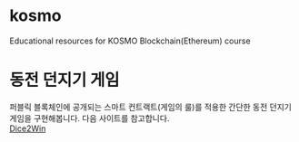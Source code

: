# kosmo

Educational resources for KOSMO Blockchain(Ethereum) course

# 동전 던지기 게임

퍼블릭 블록체인에 공개되는 스마트 컨트랙트(게임의 룰)를 적용한 간단한 동전 던지기 게임을 구현해봅니다. 다음 사이트를 참고합니다.  
[Dice2Win](https://dice2.win/)



